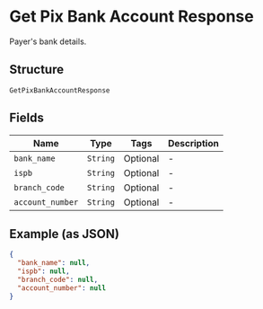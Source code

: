 
# Get Pix Bank Account Response

Payer's bank details.

## Structure

`GetPixBankAccountResponse`

## Fields

| Name | Type | Tags | Description |
|  --- | --- | --- | --- |
| `bank_name` | `String` | Optional | - |
| `ispb` | `String` | Optional | - |
| `branch_code` | `String` | Optional | - |
| `account_number` | `String` | Optional | - |

## Example (as JSON)

```json
{
  "bank_name": null,
  "ispb": null,
  "branch_code": null,
  "account_number": null
}
```

